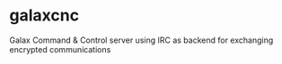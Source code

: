 # galaxcnc
Galax Command &amp; Control server using IRC as backend for exchanging encrypted communications
